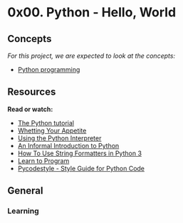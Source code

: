 # 0x00. Python - Hello, World

## Concepts

_For this project, we are expected to look at the concepts:_

* [Python programming](https://www.alx-intranet.hbtn.io/concepts/550)

## Resources

**Read or watch:**

* [The Python tutorial](https://www.docs.python.org/3/tutorial/index.html)
* [Whetting Your Appetite](https://www.docs.python.org/3/tutorial/appetite.html)
* [Using the Python Interpreter](https://www.docs.python.org/3/tutorial/interpreter.html)
* [An Informal Introduction to Python](https://www.docs.python.org/3/tutorial/introduction.html)
* [How To Use String Formatters in Python 3](https://www.realpython.com/python-f-strings/)
* [Learn to Program](https://www.youtube.com/play?list=PLGLfVvz_LVvTn3cK5e6LjhgGiSeVllRwt)
* [Pycodestyle - Style Guide for Python Code](https://www.pypi.org/project/pycodestyle)

## General

### Learning
